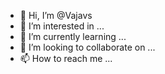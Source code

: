 - 👋 Hi, I’m @Vajavs
- 👀 I’m interested in ...
- 🌱 I’m currently learning ...
- 💞️ I’m looking to collaborate on ...
- 📫 How to reach me ...

<!---
Vajavs/Vajavs is a ✨ special ✨ repository because its `README.md` (this file) appears on your GitHub profile.
You can click the Preview link to take a look at your changes.
--->
